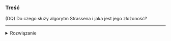 ### Treść
(DQ)
Do czego służy algorytm Strassena i jaka jest jego złożoność?

------
<details><summary>Rozwiązanie</summary>
<p>

